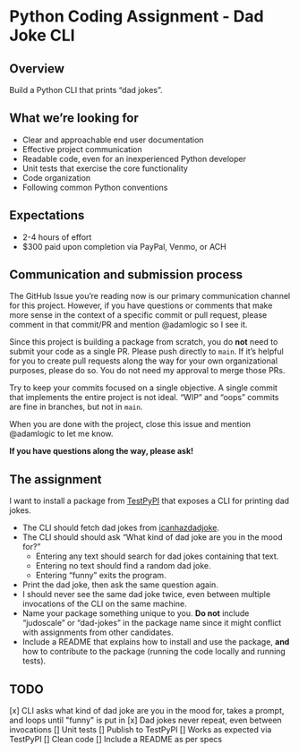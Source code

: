 # Python Coding Assignment - Dad Joke CLI

## Overview
Build a Python CLI that prints “dad jokes”.

## What we’re looking for
- Clear and approachable end user documentation
- Effective project communication
- Readable code, even for an inexperienced Python developer
- Unit tests that exercise the core functionality
- Code organization
- Following common Python conventions

## Expectations
- 2-4 hours of effort
- $300 paid upon completion via PayPal, Venmo, or ACH

## Communication and submission process
The GitHub Issue you’re reading now is our primary communication channel for this project. However, if you have questions or comments that make more sense in the context of a specific commit or pull request, please comment in that commit/PR and mention @adamlogic so I see it.

Since this project is building a package from scratch, you do **not** need to submit your code as a single PR. Please push directly to `main`. If it’s helpful for you to create pull requests along the way for your own organizational purposes, please do so. You do not need my approval to merge those PRs.

Try to keep your commits focused on a single objective. A single commit that implements the entire project is not ideal. “WIP” and “oops” commits are fine in branches, but not in `main`.

When you are done with the project, close this issue and mention @adamlogic to let me know.

**If you have questions along the way, please ask!**

## The assignment
I want to install a package from [TestPyPI](https://packaging.python.org/en/latest/guides/using-testpypi/) that exposes a CLI for printing dad jokes.

- The CLI should fetch dad jokes from [icanhazdadjoke](https://icanhazdadjoke.com/api#fetch-a-dad-joke-as-an-image).
- The CLI should should ask “What kind of dad joke are you in the mood for?”
	- Entering any text should search for dad jokes containing that text.
	- Entering no text should find a random dad joke.
	- Entering “funny” exits the program.
- Print the dad joke, then ask the same question again.
- I should never see the same dad joke twice, even between multiple invocations of the CLI on the same machine.
- Name your package something unique to you. **Do not** include “judoscale” or “dad-jokes” in the package name since it might conflict with assignments from other candidates.
- Include a README that explains how to install and use the package, **and** how to contribute to the package (running the code locally and running tests).


## TODO

[x] CLI asks what kind of dad joke are you in the mood for, takes a prompt, and loops until "funny" is put in
[x] Dad jokes never repeat, even between invocations
[] Unit tests
[] Publish to TestPyPI
[] Works as expected via TestPyPI
[] Clean code
[] Include a README as per specs